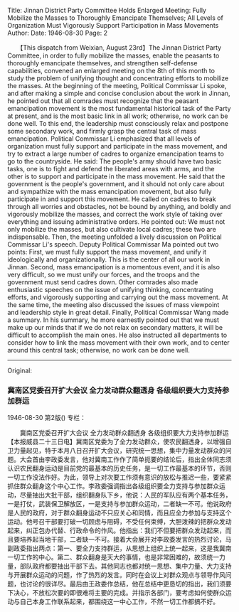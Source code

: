 Title: Jinnan District Party Committee Holds Enlarged Meeting: Fully Mobilize the Masses to Thoroughly Emancipate Themselves; All Levels of Organization Must Vigorously Support Participation in Mass Movements
Author:
Date: 1946-08-30
Page: 2

　　【This dispatch from Weixian, August 23rd】The Jinnan District Party Committee, in order to fully mobilize the masses, enable the peasants to thoroughly emancipate themselves, and strengthen self-defense capabilities, convened an enlarged meeting on the 8th of this month to study the problem of unifying thought and concentrating efforts to mobilize the masses. At the beginning of the meeting, Political Commissar Li spoke, and after making a simple and concise conclusion about the work in Jinnan, he pointed out that all comrades must recognize that the peasant emancipation movement is the most fundamental historical task of the Party at present, and is the most basic link in all work; otherwise, no work can be done well. To this end, the leadership must consciously relax and postpone some secondary work, and firmly grasp the central task of mass emancipation. Political Commissar Li emphasized that all levels of organization must fully support and participate in the mass movement, and try to extract a large number of cadres to organize emancipation teams to go to the countryside. He said: The people's army should have two basic tasks, one is to fight and defend the liberated areas with arms, and the other is to support and participate in the mass movement. He said that the government is the people's government, and it should not only care about and sympathize with the mass emancipation movement, but also fully participate in and support this movement. He called on cadres to break through all worries and obstacles, not be bound by anything, and boldly and vigorously mobilize the masses, and correct the work style of taking over everything and issuing administrative orders. He pointed out: We must not only mobilize the masses, but also cultivate local cadres; these two are indispensable. Then, the meeting unfolded a lively discussion on Political Commissar Li's speech. Deputy Political Commissar Ma pointed out two points: First, we must fully support the mass movement, and unify it ideologically and organizationally. This is the center of all our work in Jinnan. Second, mass emancipation is a momentous event, and it is also very difficult, so we must unify our forces, and the troops and the government must send cadres down. Other comrades also made enthusiastic speeches on the issue of unifying thinking, concentrating efforts, and vigorously supporting and carrying out the mass movement. At the same time, the meeting also discussed the issues of mass viewpoint and leadership style in great detail. Finally, Political Commissar Wang made a summary. In his summary, he more earnestly pointed out that we must make up our minds that if we do not relax on secondary matters, it will be difficult to accomplish the main ones. He also instructed all departments to consider how to link the mass movement with their own work, and to center around this central task; otherwise, no work can be done well.



<hr /> 

Original: 


### 冀南区党委召开扩大会议  全力发动群众翻透身  各级组织要大力支持参加群运

1946-08-30
第2版()
专栏：

　　冀南区党委召开扩大会议
    全力发动群众翻透身
    各级组织要大力支持参加群运
    【本报威县二十三日电】冀南区党委为了全力发动群众，使农民翻透身，以增强自卫力量起见，特于本月八日召开扩大会议，研究统一思想，集中力量发动群众的问题。大会首由李政委发言，他对冀南工作作了简单扼要的结论后，指出全体同志须认识农民翻身运动是目前党的最基本的历史任务，是一切工作最基本的环节，否则一切工作没法作好。为此，领导上对次要工作须有意识的放松与推迟一些，要紧紧抓住群众翻身这个中心工作。李政委强调指出各级组织要全力支持与参加群众运动，尽量抽出大批干部，组织翻身队下乡，他说：人民的军队应有两个基本任务，一是打仗，武装保卫解放区，一是支持与参加群众运动，二者缺一不可。他说政府是人民的政府，对于群众翻身运动不只应关心和同情，而且应全力参加与支持这个运动。他号召干部要打破一切顾虑与阻碍，不受任何束缚，大胆泼辣的把群众发动起来，纠正包办代替、行政命令的作风。他指出：我们不但要把群众发动起来，而且要培养起当地干部，二者缺一不可。接着大会展开对李政委发言的热烈讨论，马副政委指出两点：第一、要全力支持群运，从思想上组织上统一起来，这是我冀南一切工作的中心。第二、群众翻身是天大的事情，也是非常困难的，故须统一力量，部队政府都要抽出干部下去。其他同志也都对统一思想、集中力量、大力支持与开展群众运动的问题，作了热烈的发言。同时在会议上对群众观点与领导作风问题，也讨论的很详尽。最后由王政委作总结，他在总结中更恳切的指出，我们须要下决心，不放松次要的即很难将主要的完成。并指示各部门，要考虑如何使群众运动与自己本身工作联系起来，都围绕这一中心工作，不然一切工作都搞不好。

